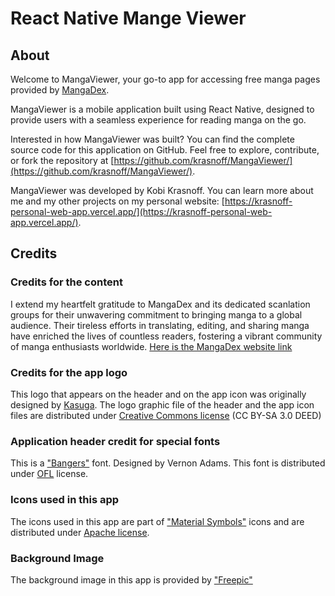 # React Native Mange Viewer

## About

Welcome to MangaViewer, your go-to app for accessing free manga pages provided by [MangaDex](https://mangadex.org/).

MangaViewer is a mobile application built using React Native, designed to provide users with a seamless experience for reading manga on the go.

Interested in how MangaViewer was built? You can find the complete source code for this application on GitHub. Feel free to explore, contribute, or fork the repository at [https://github.com/krasnoff/MangaViewer/](https://github.com/krasnoff/MangaViewer/).

MangaViewer was developed by Kobi Krasnoff. You can learn more about me and my other projects on my personal website: [https://krasnoff-personal-web-app.vercel.app/](https://krasnoff-personal-web-app.vercel.app/).


## Credits

### Credits for the content

I extend my heartfelt gratitude to MangaDex and its dedicated scanlation groups for their unwavering commitment to bringing manga to a global audience. Their tireless efforts in translating, editing, and sharing manga have enriched the lives of countless readers, fostering a vibrant community of manga enthusiasts worldwide. [Here is the MangaDex website link](https://mangadex.org/)

### Credits for the app logo

This logo that appears on the header and on the app icon was originally designed by [Kasuga](https://meta.wikimedia.org/wiki/User:Kasuga~metawiki).
The logo graphic file of the header and the app icon files are distributed under [Creative Commons license](https://creativecommons.org/licenses/by-sa/3.0/deed.en) (CC BY-SA 3.0 DEED)

### Application header credit for special fonts

This is a ["Bangers"](https://fonts.google.com/specimen/Bangers/about?query=Bangers) font. Designed by Vernon Adams. This font is distributed under [OFL](https://openfontlicense.org/open-font-license-official-text/) license.

### Icons used in this app

The icons used in this app are part of ["Material Symbols"](https://fonts.google.com/icons?icon.platform=web) icons and are distributed under [Apache license](https://www.apache.org/licenses/LICENSE-2.0.html).

### Background Image

The background image in this app is provided by ["Freepic"](https://www.freepik.com/free-vector/zoom-effect-background_32375309.htm#query=manga%20background&position=1&from_view=keyword&track=ais&uuid=1aff79b9-19e9-46df-a555-608f0d7b3406)
